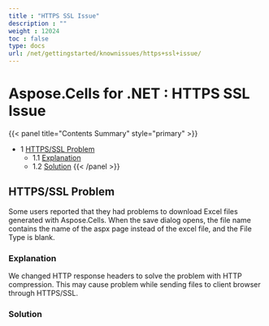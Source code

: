 ```yaml
---
title : "HTTPS SSL Issue" 
description : "" 
weight : 12024 
toc : false
type: docs
url: /net/gettingstarted/knownissues/https+ssl+issue/
---
```


# Aspose.Cells for .NET : HTTPS SSL Issue


{{< panel title="Contents Summary" style="primary" >}}
*   1 [HTTPS/SSL Problem](#https/ssl-problem)
    *   1.1 [Explanation](#explanation)
    *   1.2 [Solution](#solution)
{{< /panel >}}
 

## HTTPS/SSL Problem

Some users reported that they had problems to download Excel files generated with Aspose.Cells. When the save dialog opens, the file name contains the name of the aspx page instead of the excel file, and the File Type is blank.

### Explanation

We changed HTTP response headers to solve the problem with HTTP compression. This may cause problem while sending files to client browser through HTTPS/SSL.

### Solution

